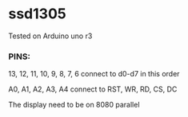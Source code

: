 # ssd1305
Tested on Arduino uno r3
### PINS:

13, 12, 11, 10, 9, 8, 7, 6 connect to d0-d7 in this order

A0, A1, A2, A3, A4 connect to RST, WR, RD, CS, DC

The display need to be on 8080 parallel
